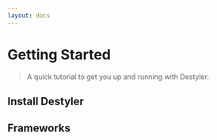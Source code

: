 ```yaml
---
layout: docs
---
```


# Getting Started

> A quick tutorial to get you up and running with Destyler.

## Install Destyler

<CodeGroupPackage name="destyler" />

## Frameworks

<div class="grid sm:grid-cols-2 gap-2 mt-4 sm:gap-6">
  <FrameworkCard link="/guide/vue" dark-icon="vscode-icons:file-type-vue" title="Vue" />
  <FrameworkCard dark-icon="vscode-icons:file-type-nuxt" title="Nuxt" />
  <FrameworkCard dark-icon="vscode-icons:file-type-astro" light-icon="vscode-icons:file-type-light-astro" title="Astro" />
  <FrameworkCard dark-icon="vscode-icons:file-type-js" title="Browser" />
  <FrameworkCard dark-icon="logos:electron" title="Electron" />
  <FrameworkCard dark-icon="simple-icons:nativescript" title="NativeScript" />
</div>
